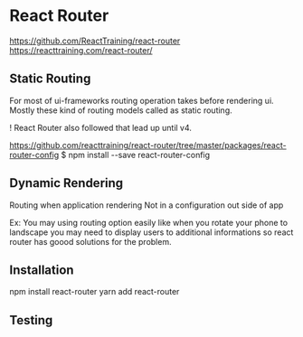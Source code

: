 # React Router
https://github.com/ReactTraining/react-router
https://reacttraining.com/react-router/

## Static Routing
For most of ui-frameworks routing operation takes before rendering ui.
Mostly these kind of routing models called as static routing.

! React Router also followed that lead up until v4.

https://github.com/reacttraining/react-router/tree/master/packages/react-router-config
$ npm install --save react-router-config

## Dynamic Rendering
Routing when application rendering
Not in a configuration out side of app

Ex: You may using routing option easily like when you rotate your phone to landscape you may need to display users to additional informations so react router has goood solutions for the problem.

## Installation
npm install react-router
yarn add react-router

## Testing
